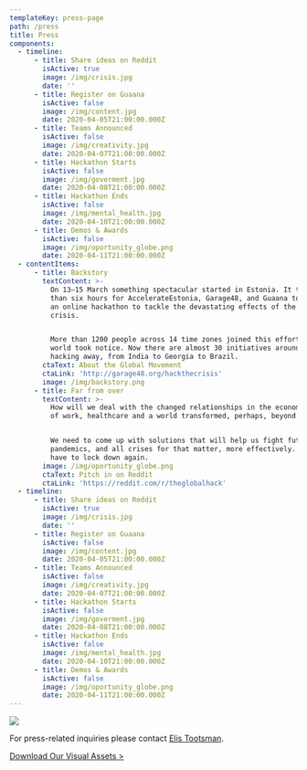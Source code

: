 ```yaml
---
templateKey: press-page
path: /press
title: Press
components:
  - timeline:
      - title: Share ideas on Reddit
        isActive: true
        image: /img/crisis.jpg
        date: ''
      - title: Register on Guaana
        isActive: false
        image: /img/content.jpg
        date: 2020-04-05T21:00:00.000Z
      - title: Teams Announced
        isActive: false
        image: /img/creativity.jpg
        date: 2020-04-07T21:00:00.000Z
      - title: Hackathon Starts
        isActive: false
        image: /img/goverment.jpg
        date: 2020-04-08T21:00:00.000Z
      - title: Hackathon Ends
        isActive: false
        image: /img/mental_health.jpg
        date: 2020-04-10T21:00:00.000Z
      - title: Demos & Awards
        isActive: false
        image: /img/oportunity_globe.png
        date: 2020-04-11T21:00:00.000Z
  - contentItems:
      - title: Backstory
        textContent: >-
          On 13–15 March something spectacular started in Estonia. It took fewer
          than six hours for AccelerateEstonia, Garage48, and Guaana to put together
          an online hackathon to tackle the devastating effects of the Coronavirus
          crisis. 


          More than 1200 people across 14 time zones joined this effort and the
          world took notice. Now there are almost 30 initiatives around the globe
          hacking away, from India to Georgia to Brazil.
        ctaText: About the Global Movement
        ctaLink: 'http://garage48.org/hackthecrisis'
        image: /img/backstory.png
      - title: Far from over
        textContent: >-
          How will we deal with the changed relationships in the economy, the future
          of work, healthcare and a world transformed, perhaps, beyond recognition? 


          We need to come up with solutions that will help us fight future
          pandemics, and all crises for that matter, more effectively. So we never
          have to lock down again.
        image: /img/oportunity_globe.png
        ctaText: Pitch in on Reddit
        ctaLink: 'https://reddit.com/r/theglobalhack'
  - timeline:
      - title: Share ideas on Reddit
        isActive: true
        image: /img/crisis.jpg
        date: ''
      - title: Register on Guaana
        isActive: false
        image: /img/content.jpg
        date: 2020-04-05T21:00:00.000Z
      - title: Teams Announced
        isActive: false
        image: /img/creativity.jpg
        date: 2020-04-07T21:00:00.000Z
      - title: Hackathon Starts
        isActive: false
        image: /img/goverment.jpg
        date: 2020-04-08T21:00:00.000Z
      - title: Hackathon Ends
        isActive: false
        image: /img/mental_health.jpg
        date: 2020-04-10T21:00:00.000Z
      - title: Demos & Awards
        isActive: false
        image: /img/oportunity_globe.png
        date: 2020-04-11T21:00:00.000Z
---
```


![](/img/presskit.jpg)

For press-related inquiries please contact [Elis Tootsman](<mailto:elis@accelerateestonia.ee&subject=Press Inquiry>).

[Download Our Visual Assets >](https://we.tl/t-y9oOYNuVGr)
